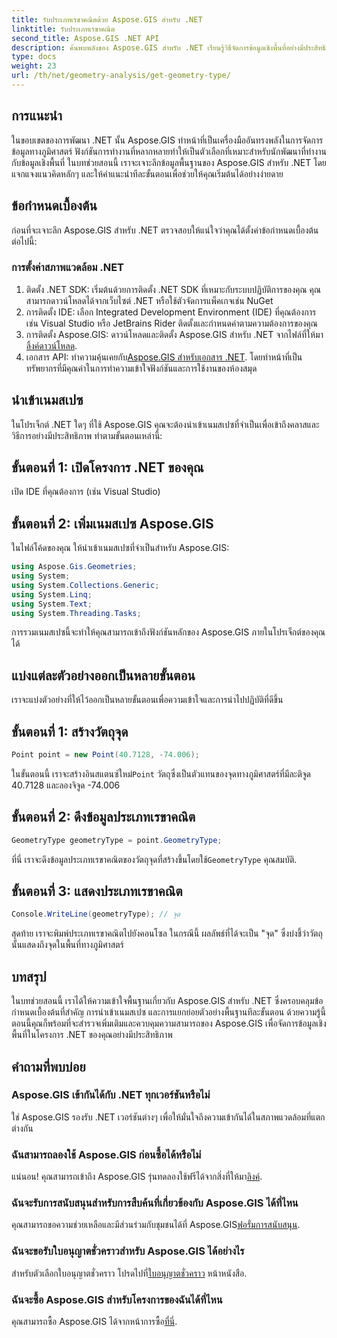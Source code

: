 ```yaml
---
title: รับประเภทเรขาคณิตด้วย Aspose.GIS สำหรับ .NET
linktitle: รับประเภทเรขาคณิต
second_title: Aspose.GIS .NET API
description: ค้นพบพลังของ Aspose.GIS สำหรับ .NET เรียนรู้วิธีจัดการข้อมูลเชิงพื้นที่อย่างมีประสิทธิภาพในโครงการ .NET ของคุณด้วยบทช่วยสอนที่ครอบคลุมนี้
type: docs
weight: 23
url: /th/net/geometry-analysis/get-geometry-type/
---
```

## การแนะนำ
ในขอบเขตของการพัฒนา .NET นั้น Aspose.GIS ทำหน้าที่เป็นเครื่องมืออันทรงพลังในการจัดการข้อมูลทางภูมิศาสตร์ ฟังก์ชันการทำงานที่หลากหลายทำให้เป็นตัวเลือกที่เหมาะสำหรับนักพัฒนาที่ทำงานกับข้อมูลเชิงพื้นที่ ในบทช่วยสอนนี้ เราจะเจาะลึกข้อมูลพื้นฐานของ Aspose.GIS สำหรับ .NET โดยแจกแจงแนวคิดหลักๆ และให้คำแนะนำทีละขั้นตอนเพื่อช่วยให้คุณเริ่มต้นได้อย่างง่ายดาย
## ข้อกำหนดเบื้องต้น
ก่อนที่จะเจาะลึก Aspose.GIS สำหรับ .NET ตรวจสอบให้แน่ใจว่าคุณได้ตั้งค่าข้อกำหนดเบื้องต้นต่อไปนี้:
### การตั้งค่าสภาพแวดล้อม .NET
1. ติดตั้ง .NET SDK: เริ่มต้นด้วยการติดตั้ง .NET SDK ที่เหมาะกับระบบปฏิบัติการของคุณ คุณสามารถดาวน์โหลดได้จากเว็บไซต์ .NET หรือใช้ตัวจัดการแพ็คเกจเช่น NuGet
2. การติดตั้ง IDE: เลือก Integrated Development Environment (IDE) ที่คุณต้องการ เช่น Visual Studio หรือ JetBrains Rider ติดตั้งและกำหนดค่าตามความต้องการของคุณ
3.  การติดตั้ง Aspose.GIS: ดาวน์โหลดและติดตั้ง Aspose.GIS สำหรับ .NET จากไฟล์ที่ให้มา[ลิ้งค์ดาวน์โหลด](https://releases.aspose.com/gis/net/).
4.  เอกสาร API: ทำความคุ้นเคยกับ[Aspose.GIS สำหรับเอกสาร .NET](https://reference.aspose.com/gis/net/). โดยทำหน้าที่เป็นทรัพยากรที่มีคุณค่าในการทำความเข้าใจฟังก์ชันและการใช้งานของห้องสมุด

## นำเข้าเนมสเปซ
ในโปรเจ็กต์ .NET ใดๆ ที่ใช้ Aspose.GIS คุณจะต้องนำเข้าเนมสเปซที่จำเป็นเพื่อเข้าถึงคลาสและวิธีการอย่างมีประสิทธิภาพ ทำตามขั้นตอนเหล่านี้:
## ขั้นตอนที่ 1: เปิดโครงการ .NET ของคุณ
เปิด IDE ที่คุณต้องการ (เช่น Visual Studio)
## ขั้นตอนที่ 2: เพิ่มเนมสเปซ Aspose.GIS
ในไฟล์โค้ดของคุณ ให้นำเข้าเนมสเปซที่จำเป็นสำหรับ Aspose.GIS:
```csharp
using Aspose.Gis.Geometries;
using System;
using System.Collections.Generic;
using System.Linq;
using System.Text;
using System.Threading.Tasks;
```
การรวมเนมสเปซนี้จะทำให้คุณสามารถเข้าถึงฟังก์ชันหลักของ Aspose.GIS ภายในโปรเจ็กต์ของคุณได้
## แบ่งแต่ละตัวอย่างออกเป็นหลายขั้นตอน
เราจะแบ่งตัวอย่างที่ให้ไว้ออกเป็นหลายขั้นตอนเพื่อความเข้าใจและการนำไปปฏิบัติที่ดีขึ้น
## ขั้นตอนที่ 1: สร้างวัตถุจุด
```csharp
Point point = new Point(40.7128, -74.006);
```
 ในขั้นตอนนี้ เราจะสร้างอินสแตนซ์ใหม่`Point` วัตถุซึ่งเป็นตัวแทนของจุดทางภูมิศาสตร์ที่มีละติจูด 40.7128 และลองจิจูด -74.006
## ขั้นตอนที่ 2: ดึงข้อมูลประเภทเรขาคณิต
```csharp
GeometryType geometryType = point.GeometryType;
```
 ที่นี่ เราจะดึงข้อมูลประเภทเรขาคณิตของวัตถุจุดที่สร้างขึ้นโดยใช้`GeometryType` คุณสมบัติ.
## ขั้นตอนที่ 3: แสดงประเภทเรขาคณิต
```csharp
Console.WriteLine(geometryType); // จุด
```
สุดท้าย เราจะพิมพ์ประเภทเรขาคณิตไปยังคอนโซล ในกรณีนี้ ผลลัพธ์ที่ได้จะเป็น "จุด" ซึ่งบ่งชี้ว่าวัตถุนั้นแสดงถึงจุดในพื้นที่ทางภูมิศาสตร์

## บทสรุป
ในบทช่วยสอนนี้ เราได้ให้ความเข้าใจพื้นฐานเกี่ยวกับ Aspose.GIS สำหรับ .NET ซึ่งครอบคลุมข้อกำหนดเบื้องต้นที่สำคัญ การนำเข้าเนมสเปซ และการแยกย่อยตัวอย่างพื้นฐานทีละขั้นตอน ด้วยความรู้นี้ ตอนนี้คุณก็พร้อมที่จะสำรวจเพิ่มเติมและควบคุมความสามารถของ Aspose.GIS เพื่อจัดการข้อมูลเชิงพื้นที่ในโครงการ .NET ของคุณอย่างมีประสิทธิภาพ
## คำถามที่พบบ่อย
### Aspose.GIS เข้ากันได้กับ .NET ทุกเวอร์ชันหรือไม่
ใช่ Aspose.GIS รองรับ .NET เวอร์ชันต่างๆ เพื่อให้มั่นใจถึงความเข้ากันได้ในสภาพแวดล้อมที่แตกต่างกัน
### ฉันสามารถลองใช้ Aspose.GIS ก่อนซื้อได้หรือไม่
 แน่นอน! คุณสามารถเข้าถึง Aspose.GIS รุ่นทดลองใช้ฟรีได้จากสิ่งที่ให้มา[ลิงค์](https://releases.aspose.com/).
### ฉันจะรับการสนับสนุนสำหรับการสืบค้นที่เกี่ยวข้องกับ Aspose.GIS ได้ที่ไหน
 คุณสามารถขอความช่วยเหลือและมีส่วนร่วมกับชุมชนได้ที่ Aspose.GIS[ฟอรั่มการสนับสนุน](https://forum.aspose.com/c/gis/33).
### ฉันจะขอรับใบอนุญาตชั่วคราวสำหรับ Aspose.GIS ได้อย่างไร
 สำหรับตัวเลือกใบอนุญาตชั่วคราว โปรดไปที่[ใบอนุญาตชั่วคราว](https://purchase.aspose.com/temporary-license/) หน้าหนังสือ.
### ฉันจะซื้อ Aspose.GIS สำหรับโครงการของฉันได้ที่ไหน
 คุณสามารถซื้อ Aspose.GIS ได้จากหน้าการซื้อ[ที่นี่](https://purchase.aspose.com/buy).